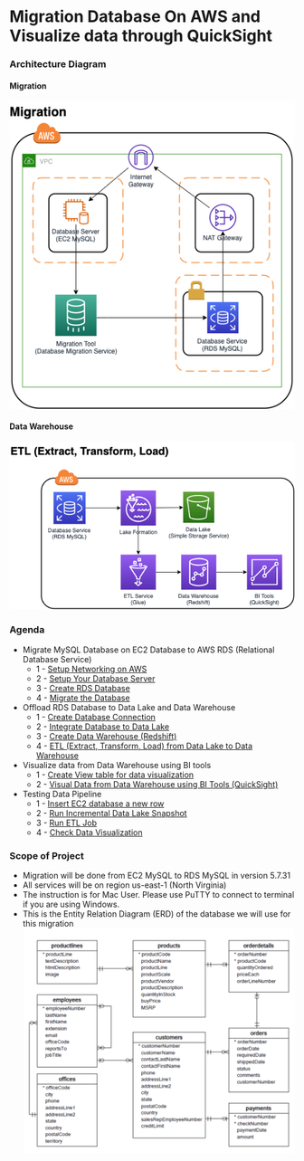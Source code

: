 # Migration Database On AWS and Visualize data through QuickSight

### Architecture Diagram
#### Migration
<img src="images/Readme/MigrationArch.png" alt="MigrationArch"/>

#### Data Warehouse
<img src="images/Readme/DWHArch.png" alt="DWHArch"/>

### Agenda
* Migrate MySQL Database on EC2 Database to AWS RDS (Relational Database Service)
    * 1 - [Setup Networking on AWS](docs/Migration/SetupNetworking.md)
    * 2 - [Setup Your Database Server](docs/Migration/SetupEC2.md)
    * 3 - [Create RDS Database](docs/Migration/CreateRDS.md)
    * 4 - [Migrate the Database](docs/Migration/MigrateDB.md)
* Offload RDS Database to Data Lake and Data Warehouse
    * 1 - [Create Database Connection](docs/DLAndDWH/DBConnection.md)
    * 2 - [Integrate Database to Data Lake](docs/DLAndDWH/DBToDataLake.md)
    * 3 - [Create Data Warehouse (Redshift)](docs/DLAndDWH/DWH.md)
    * 4 - [ETL (Extract, Transform, Load) from Data Lake to Data Warehouse](docs/DLAndDWH/ETL.md)
* Visualize data from Data Warehouse using BI tools
    * 1 - [Create View table for data visualization](docs/Visualization/ViewTable.md)
    * 2 - [Visual Data from Data Warehouse using BI Tools (QuickSight)](docs/Visualization/Visualize.md)
* Testing Data Pipeline
    * 1 - [Insert EC2 database a new row](docs/TestDataPipeline/InsertEC2DB.md)
    * 2 - [Run Incremental Data Lake Snapshot](docs/TestDataPipeline/IncrementalDataLake.md)
    * 3 - [Run ETL Job](docs/TestDataPipeline/ETLJob.md)
    * 4 - [Check Data Visualization](docs/TestDataPipeline/CheckDataViz.md)

### Scope of Project
* Migration will be done from EC2 MySQL to RDS MySQL in version 5.7.31
* All services will be on region us-east-1 (North Virginia)
* The instruction is for Mac User. Please use PuTTY to connect to terminal if you are using Windows.
* This is the Entity Relation Diagram (ERD) of the database we will use for this migration
    ![](images/Readme/ERD.png)